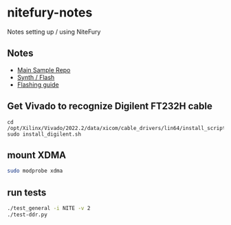 # nitefury-notes
Notes setting up / using NiteFury


## Notes
- [Main Sample Repo](https://github.com/RHSResearchLLC/NiteFury-and-LiteFury)
- [Synth / Flash](https://github.com/RHSResearchLLC/NiteFury-and-LiteFury/tree/master/Sample-Projects/Project-0/FPGA)
- [Flashing guide](https://github.com/Gbps/nitefury-openocd-flashing-guide)


## Get Vivado to recognize Digilent FT232H cable
```
cd /opt/Xilinx/Vivado/2022.2/data/xicom/cable_drivers/lin64/install_script/install_drivers
sudo install_digilent.sh
```
## mount XDMA
```bash
sudo modprobe xdma
```

## run tests
```bash
./test_general -i NITE -v 2
./test-ddr.py
```
